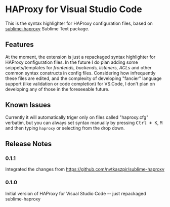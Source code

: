 # HAProxy for Visual Studio Code

This is the syntax highlighter for HAProxy configuration files, based on [sublime-haproxy](https://github.com/ramonfritsch/sublime-haproxy) Sublime Text package.

## Features

At the moment, the extension is just a repackaged syntax highlighter for HAProxy configuration files. In the future I do plan adding some snippets/templates for *frontends, backends, listeners, ACLs* and other common syntax constructs in config files. Considering how infrequently these files are edited, and the complexity of developing "fancier" language support (like validation or code completion) for VS.Code, I don't plan on developing any of those in the foreseeable future.

## Known Issues

Currently it will automatically triger only on files called "haproxy.cfg" verbatim, but you can always set syntax manually by pressing <kbd>Ctrl + K</kbd>, <kbd>M</kbd> and then typing `haproxy` or selecting from the drop down.

## Release Notes

### 0.1.1

Integrated the changes from https://github.com/nvtkaszpir/sublime-haproxy

### 0.1.0

Initial version of HAProxy for Visual Studio Code -- just repackaged sublime-haproxy
